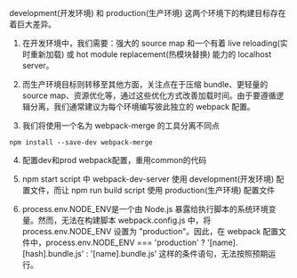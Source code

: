 development(开发环境) 和 production(生产环境) 这两个环境下的构建目标存在着巨大差异。
1. 在开发环境中，我们需要：强大的 source map 和一个有着 live reloading(实时重新加载) 或 hot module replacement(热模块替换) 能力的 localhost server。
2. 而生产环境目标则转移至其他方面，关注点在于压缩 bundle、更轻量的 source map、资源优化等，通过这些优化方式改善加载时间。由于要遵循逻辑分离，我们通常建议为每个环境编写彼此独立的 webpack 配置。

3. 我们将使用一个名为 webpack-merge 的工具分离不同点
```
npm install --save-dev webpack-merge
```

4. 配置dev和prod webpack配置，重用common的代码

5. npm start script 中 webpack-dev-server 使用 development(开发环境) 配置文件，而让 npm run build script 使用 production(生产环境) 配置文件

6. process.env.NODE_ENV是一个由 Node.js 暴露给执行脚本的系统环境变量。然而，无法在构建脚本 webpack.config.js 中，将 process.env.NODE_ENV 设置为 "production"。因此，在 webpack 配置文件中，process.env.NODE_ENV === 'production' ? '[name].[hash].bundle.js' : '[name].bundle.js' 这样的条件语句，无法按照预期运行。